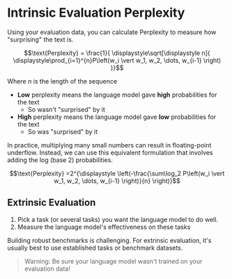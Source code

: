 # Intrinsic Evaluation Perplexity

Using your evaluation data, you can calculate Perplexity to measure how "surprising" the text is.

$$\text{Perplexity} =
\frac{1}{
\displaystyle\sqrt[\displaystyle n]{
\displaystyle\prod_{i=1}^{n}P\left(w_i \vert w_1, w_2, \dots, w_{i-1} \right)
}}$$

Where $n$ is the length of the sequence

- **Low** perplexity means the language model gave **high** probabilities for the text
    - So wasn't "surprised" by it
- **High** perplexity means the language model gave **low** probabilities for the text
    - So was "surprised" by it

In practice, multiplying many small numbers can result in floating-point underflow.
Instead, we can use this equivalent formulation that involves adding the log (base 2) probabilities.

$$\text{Perplexity} =2^{\displaystyle \left(-\frac{\sum\log_2 P\left(w_i \vert w_1, w_2, \dots, w_{i-1} \right)}{n}
\right)}$$

## Extrinsic Evaluation

1. Pick a task (or several tasks) you want the language model to do well.
2. Measure the language model's effectiveness on these tasks

Building robust benchmarks is challenging. For extrinsic evaluation, it's usually best to use established tasks or
benchmark datasets.


> Warning: Be sure your language model wasn't trained on your evaluation data!